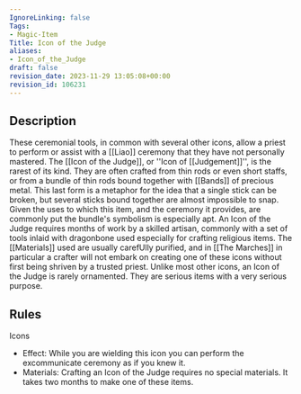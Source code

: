 ```yaml
---
IgnoreLinking: false
Tags:
- Magic-Item
Title: Icon of the Judge
aliases:
- Icon_of_the_Judge
draft: false
revision_date: 2023-11-29 13:05:08+00:00
revision_id: 106231
---
```


## Description
These ceremonial tools, in common with several other icons, allow a priest to perform or assist with a [[Liao]] ceremony that they have not personally mastered. The [[Icon of the Judge]], or ''Icon of [[Judgement]]'', is the rarest of its kind. They are often crafted from thin rods or even short staffs, or from a bundle of thin rods bound together with [[Bands]] of precious metal. This last form is a metaphor for the idea that a single stick can be broken, but several sticks bound together are almost impossible to snap. Given the uses to which this item, and the ceremony it provides, are commonly put the bundle's symbolism is especially apt.
An Icon of the Judge requires months of work by a skilled artisan, commonly with a set of tools inlaid with dragonbone used especially for crafting religious items. The [[Materials]] used are usually carefUlly purified, and in [[The Marches]] in particular a crafter will not embark on creating one of these icons without first being shriven by a trusted priest. Unlike most other icons, an Icon of the Judge is rarely ornamented. They are serious items with a very serious purpose.
## Rules
Icons
* Effect: While you are wielding this icon you can perform the excommunicate ceremony as if you knew it.
* Materials: Crafting an Icon of the Judge requires no special materials. It takes two months to make one of these items.